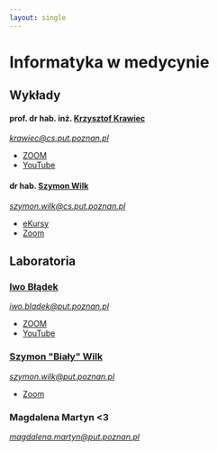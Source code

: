 ```yaml
---
layout: single
---
```

# Informatyka w medycynie

## Wykłady
#### prof. dr hab. inż. [Krzysztof Krawiec](http://www.cs.put.poznan.pl/kkrawiec/wiki/?n=Zajecia.InformatykaWMedycynie)  
*krawiec@cs.put.poznan.pl*
- [ZOOM](https://us02web.zoom.us/j/94704428387?pwd=TzlLNE05cWFlTU1jOGtOQUR5YjY0dz09)
- [YouTube](https://www.youtube.com/playlist?list=PLMkIxFYizNdH8uiuAtBW_bE-4KurzztiP)

#### dr hab. [Szymon Wilk](http://www.cs.put.poznan.pl/swilk/pmwiki/)
*szymon.wilk@cs.put.poznan.pl*

- [eKursy](https://ekursy.put.poznan.pl/course/view.php?id=3617)
- [Zoom](https://us02web.zoom.us/j/88300032095?pwd=RmFVYndUVzRrcGhDTGRCYTNrbnlCdz09#success)

## Laboratoria
### [Iwo Błądek](https://www.cs.put.poznan.pl/ibladek/wiki/pmwiki.php?n=Main.InfIwM)
*iwo.bladek@put.poznan.pl*
- [ZOOM](https://zoom.us/j/98630157061?pwd=Z3B0MURUQ2dzSFpybGRHWnNrZjQ0dz09)
- [YouTube](https://www.youtube.com/playlist?list=PLMkIxFYizNdFwbrk-QmT7I7ICNI2bvJ-j)

### [Szymon "Biały" Wilk](http://www.cs.put.poznan.pl/swilk/pmwiki/)
*szymon.wilk@put.poznan.pl*
- [Zoom](https://us02web.zoom.us/j/85489255639?pwd=NXN1TG9zL2ZYMUlmN2x4NDZ5SnkzZz09#success)

### Magdalena Martyn <3
*magdalena.martyn@put.poznan.pl*
